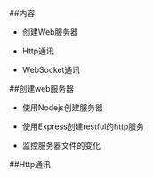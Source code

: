##内容

- 创建Web服务器

- Http通讯

- WebSocket通讯




##创建web服务器

- 使用Nodejs创建服务器

- 使用Express创建restful的http服务

- 监控服务器文件的变化




##Http通讯